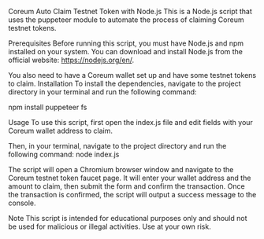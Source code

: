 Coreum Auto Claim Testnet Token with Node.js
This is a Node.js script that uses the puppeteer module to automate the process of claiming Coreum testnet tokens.

Prerequisites
Before running this script, you must have Node.js and npm installed on your system. You can download and install Node.js from the official website: https://nodejs.org/en/.

You also need to have a Coreum wallet set up and have some testnet tokens to claim.
Installation
To install the dependencies, navigate to the project directory in your terminal and run the following command:

npm install puppeteer fs

Usage
To use this script, first open the index.js file and edit fields with your Coreum wallet address to claim.

Then, in your terminal, navigate to the project directory and run the following command:
node index.js

The script will open a Chromium browser window and navigate to the Coreum testnet token faucet page. It will enter your wallet address and the amount to claim, then submit the form and confirm the transaction. Once the transaction is confirmed, the script will output a success message to the console.

Note
This script is intended for educational purposes only and should not be used for malicious or illegal activities. Use at your own risk.

